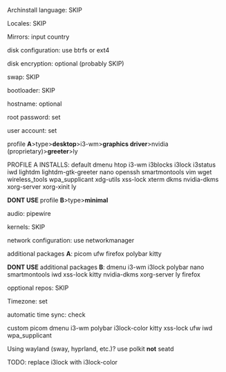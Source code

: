 Archinstall language: SKIP

Locales: SKIP

Mirrors: input country

disk configuration: use btrfs or ext4

disk encryption: optional (probably SKIP)

swap: SKIP

bootloader: SKIP

hostname: optional

root password: set

user account: set

profile **A**>type>**desktop**>i3-wm>**graphics driver**>nvidia (proprietary)>**greeter**>ly

PROFILE A INSTALLS: 
default dmenu htop i3-wm i3blocks i3lock i3status iwd lightdm lightdm-gtk-greeter nano openssh smartmontools vim wget wireless_tools wpa_supplicant xdg-utils xss-lock xterm dkms nvidia-dkms xorg-server xorg-xinit ly 

**DONT USE** profile **B**>type>**minimal**

audio: pipewire

kernels: SKIP

network configuration: use networkmanager

additional packages **A**: picom ufw firefox polybar kitty

**DONT USE** additional packages **B**: dmenu i3-wm i3lock polybar nano smartmontools iwd xss-lock kitty nvidia-dkms xorg-server ly firefox

opptional repos: SKIP

Timezone: set

automatic time sync: check

custom picom dmenu i3-wm polybar i3lock-color kitty xss-lock ufw iwd wpa_supplicant


Using wayland (sway, hyprland, etc.)? use polkit **not** seatd

TODO: replace i3lock with i3lock-color

